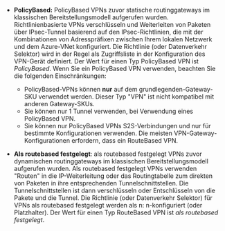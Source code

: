 * **PolicyBased:** PolicyBased VPNs zuvor statische routinggateways im klassischen Bereitstellungsmodell aufgerufen wurden. Richtlinienbasierte VPNs verschlüsseln und Weiterleiten von Paketen über IPsec-Tunnel basierend auf den IPsec-Richtlinien, die mit der Kombinationen von Adresspräfixen zwischen Ihrem lokalen Netzwerk und dem Azure-VNet konfiguriert. Die Richtlinie (oder Datenverkehr Selektor) wird in der Regel als Zugriffsliste in der Konfiguration des VPN-Gerät definiert. Der Wert für einen Typ PolicyBased VPN ist *PolicyBased*. Wenn Sie ein PolicyBased VPN verwenden, beachten Sie die folgenden Einschränkungen:
  
  * PolicyBased-VPNs können **nur** auf dem grundlegenden-Gateway-SKU verwendet werden. Dieser Typ "VPN" ist nicht kompatibel mit anderen Gateway-SKUs.
  * Sie können nur 1 Tunnel verwenden, bei Verwendung eines PolicyBased VPN.
  * Sie können nur PolicyBased VPNs S2S-Verbindungen und nur für bestimmte Konfigurationen verwenden. Die meisten VPN-Gateway-Konfigurationen erfordern, dass ein RouteBased VPN.
* **Als routebased festgelegt**: als routebased festgelegt VPNs zuvor dynamischen routinggateways im klassischen Bereitstellungsmodell aufgerufen wurden. Als routebased festgelegt VPNs verwenden "Routen" in die IP-Weiterleitung oder das Routingtabelle zum direkten von Paketen in ihre entsprechenden Tunnelschnittstellen. Die Tunnelschnittstellen ist dann verschlüsseln oder Entschlüsseln von die Pakete und die Tunnel. Die Richtlinie (oder Datenverkehr Selektor) für VPNs als routebased festgelegt werden als n: n-konfiguriert (oder Platzhalter). Der Wert für einen Typ RouteBased VPN ist *als routebased festgelegt*.


